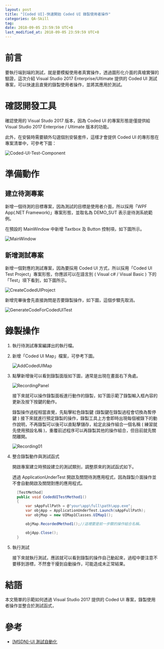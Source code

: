 ```yaml
---
layout: post
title: "[Coded UI]-快速開始 Coded UI 錄製使用者操作"
categories: QA-Skill
tag: 
date: 2018-09-05 23:59:59 UTC+8 
last_modified_at: 2018-09-05 23:59:59 UTC+8 
---
```


# 前言
 
  要執行端到端的測試，就是要模擬使用者真實操作，透過圖形化介面的真槍實彈的驗證，這次介紹 Visual Studio 2017 Enterprise/Ultimate 提供的 Coded UI 測試專案，可以快速且直覺的錄製使用者操作，並將其應用於測試。  

# 確認開發工具

 確認使用的 Visual Studo 2017 版本，因為 Coded UI 的專案形態是僅提供給 Visual Studio 2017 Enterprise / Ultimate 版本的功能。

 此外，在安裝時需要額外勾選個別安裝套件，這樣才會提供 Coded UI 的專形態在專案清單中，可參考下圖：

 ![Coded-UI-Test-Component](/assets/2018-09-05/coded-ui-test-component.png)

# 準備動作

## 建立待測專案

 新增一個待測的目標專案，因為測試的目標是使用者介面，所以採用「WPF App(.NET Framework)」專案形態，並取名為 DEMO_SUT 表示是待測系統範例。

 在預設的 MainWindow 中新增 Taxtbox 及 Button 控制項，如下圖所示。

 ![MainWindow](/assets/2018-09-05/Edit_MainWindow.jpg)

## 新增測試專案
 
 新增一個對應的測試專案，因為要採用 Coded UI 方式，所以採用「Coded UI Test Project」專案形態，你應該可以在語言別 ( Visual c# / Visual Basic ) 下的「Test」項下看到，如下圖所示。

 ![CreateCodedUIProject](/assets/2018-09-05/Create_CodedUIProject.jpg)

 新增完畢後會先直接詢問是否要錄製操作，如下圖，這個步驟先取消。
 
 ![GenerateCodeForCodedUITest](/assets/2018-09-05/Win_GenerateCodeForCodedUITest.jpg)
 
 
# 錄製操作

 1. 執行待測試專案編譯出的執行檔。
 2. 新增「Coded UI Map」檔案，可參考下圖。
    
    ![AddCodedUIMap](/assets/2018-09-05/Add_NewItemOfCodedUITestMap.jpg)

 3. 點擊新增後可以看到錄製面版如下圖，通常是出現在畫面右下角處。
   
    ![RecordingPanel](/assets/2018-09-05/Win_RecordingPanel.jpg)

    接下來就可以操作錄製面板進行動作的錄製，如下圖示範了錄製輸入框內容的更新及按下按鍵的動作。

    錄製操作過程相當直覺，先點擊紅色錄製鍵 (錄製鍵在錄製過程會切換為暫停鍵 ) 接下來就進行預定錄製的操作，錄製工具上方會即時出現每個被錄下的動作說明，不再錄製可以後可以直點擊儲存，給定此操作組合一個名稱 ( 練習就先使用預設名稱 )，重覆前述程序可以再錄製其他的操作組合，但目前就先關閉離開。

    ![Recording01](/assets/2018-09-05/Recording_01.gif)

 4. 整合錄製動作與測試函式

    開啟專案建立時預設建立的測試類別，調整原來的測試函式如下。

    透過 ApplicationUnderTest 開啟及關閉待測應用程式，因為錄製介面操作並不會自動開啟及關閉對應的應用程式。
   
    ```csharp
      [TestMethod]
      public void CodedUITestMethod1()
      {
          var sAppFullPath = @"your\app\full\path\app.exe";
          var objApp = ApplicationUnderTest.Launch(sAppFullPath);
          var objMap = new UIMap1Classes.UIMap1();

          objMap.RecordedMethod1();//這裡要是前一步驟的操作組合名稱。

          objApp.Close();            
      }
    ```

5. 執行測試

   接下來就執行測試，應該就可以看到錄製的操作自己動起來，過程中要注意不要移到游標，不然會干擾到自動操作，可能造成未正常結果。

# 結語

  本文簡單的示範如何透過 Visual Studio 2017 提供的 Coded UI 專案，錄製使用者操作並整合於測試函式，
# 參考 

 * [[MSDN]-UI 測試自動化](https://docs.microsoft.com/zh-tw/visualstudio/test/use-ui-automation-to-test-your-code?view=vs-2017)

